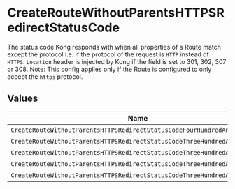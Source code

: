 # CreateRouteWithoutParentsHTTPSRedirectStatusCode

The status code Kong responds with when all properties of a Route match except the protocol i.e. if the protocol of the request is `HTTP` instead of `HTTPS`. `Location` header is injected by Kong if the field is set to 301, 302, 307 or 308. Note: This config applies only if the Route is configured to only accept the `https` protocol.


## Values

| Name                                                                      | Value                                                                     |
| ------------------------------------------------------------------------- | ------------------------------------------------------------------------- |
| `CreateRouteWithoutParentsHTTPSRedirectStatusCodeFourHundredAndTwentySix` | 426                                                                       |
| `CreateRouteWithoutParentsHTTPSRedirectStatusCodeThreeHundredAndOne`      | 301                                                                       |
| `CreateRouteWithoutParentsHTTPSRedirectStatusCodeThreeHundredAndTwo`      | 302                                                                       |
| `CreateRouteWithoutParentsHTTPSRedirectStatusCodeThreeHundredAndSeven`    | 307                                                                       |
| `CreateRouteWithoutParentsHTTPSRedirectStatusCodeThreeHundredAndEight`    | 308                                                                       |